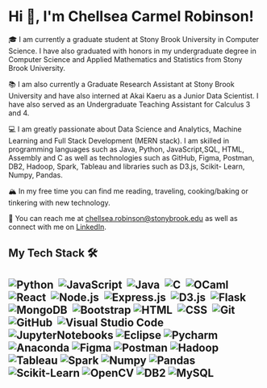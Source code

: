 <h1 align="left">Hi 👋, I'm Chellsea Carmel Robinson! </h1>

<!--
**chellseacarmel/chellseacarmel** is a ✨ _special_ ✨ repository because its `README.md` (this file) appears on your GitHub profile.

Here are some ideas to get you started:

- 🔭 I’m currently working on ...
- 🌱 I’m currently learning ...
- 👯 I’m looking to collaborate on ...
- 🤔 I’m looking for help with ...
- 💬 Ask me about ...
- 📫 How to reach me: ...
- 😄 Pronouns: ...
- ⚡ Fun fact: ...
-->

🎓 I am currently a graduate student at Stony Brook University in Computer Science. I have also graduated with honors 
in my undergraduate degree in Computer Science and Applied Mathematics and Statistics from Stony Brook University.

📚 I am also currently a Graduate Research Assistant at Stony Brook University and have also interned at Akai Kaeru 
as a Junior Data Scientist. I have also served as an Undergraduate Teaching Assistant for Calculus 3 and 4.

💻 I am greatly passionate about Data Science and Analytics, Machine Learning and Full Stack Development (MERN stack). 
I am skilled in programming languages such as Java, Python, JavaScript,SQL, HTML, Assembly and C as well as technologies
such as GitHub, Figma, Postman, DB2, Hadoop, Spark, Tableau and libraries such as D3.js, Scikit- Learn, Numpy, Pandas.

🏔 In my free time you can find me reading, traveling, cooking/baking or tinkering with new technology.

💬 You can reach me at chellsea.robinson@stonybrook.edu as well as connect with me on <a href="https://www.linkedin.com/in/chellsea-carmel-robinson/">LinkedIn</a>.




<h2> My Tech Stack 🛠<h2>

![Python](https://img.shields.io/badge/-Python-05122A?style=flat&logo=python)&nbsp;
![JavaScript](https://img.shields.io/badge/-JavaScript-05122A?style=flat&logo=javascript)&nbsp;
![Java](https://img.shields.io/badge/-Java-05122A?style=flat&logo=Java&logoColor=FFA518)&nbsp;
![C](https://img.shields.io/badge/-C-05122A?style=flat&logo=C&logoColor=A8B9CC)&nbsp;
![OCaml](https://img.shields.io/badge/-OCaml-05122A?style=flat&logo=ocaml&logoColor=#EC6813)&nbsp;
![React](https://img.shields.io/badge/-React-05122A?style=flat&logo=react)&nbsp;
![Node.js](https://img.shields.io/badge/-Node.js-05122A?style=flat&logo=node.js)&nbsp;
![Express.js](https://img.shields.io/badge/-Express.js-05122A?style=flat&logo=express.js)&nbsp;
![D3.js](https://img.shields.io/badge/-D3.js-05122A?style=flat&logo=d3dotjs&logoColor=#F9A03C)&nbsp;
![Flask](https://img.shields.io/badge/-Flask-05122A?style=flat&logo=flask)&nbsp;
![MongoDB](https://img.shields.io/badge/-MongoDB-05122A?style=flat&logo=mongodb&logoColor=#47A248)&nbsp;
![Bootstrap](https://img.shields.io/badge/-Bootstrap-05122A?style=flat&logo=bootstrap&logoColor=563D7C)
![HTML](https://img.shields.io/badge/-HTML-05122A?style=flat&logo=HTML5)&nbsp;
![CSS](https://img.shields.io/badge/-CSS-05122A?style=flat&logo=CSS3&logoColor=1572B6)&nbsp;
![Git](https://img.shields.io/badge/-Git-05122A?style=flat&logo=git)&nbsp;
![GitHub](https://img.shields.io/badge/-GitHub-05122A?style=flat&logo=github)&nbsp;
![Visual Studio Code](https://img.shields.io/badge/-Visual%20Studio%20Code-05122A?style=flat&logo=visual-studio-code&logoColor=007ACC)&nbsp;
![JupyterNotebooks](https://img.shields.io/badge/-JupyterNotebooks-05122A?style=flat&logo=jupyter&logoColor=#F37626)
![Eclipse](https://img.shields.io/badge/-Eclipse-05122A?style=flat&logo=eclipse-ide&logoColor=2C2255)
![Pycharm](https://img.shields.io/badge/-Pycharm-05122A?style=flat&logo=pycharm&logoColor=#000000)
![Anaconda](https://img.shields.io/badge/-Anaconda-05122A?style=flat&logo=anaconda&logoColor=#44A833)
![Figma](https://img.shields.io/badge/-Figma-05122A?style=flat&logo=figma&logoColor=#F24E1E)
![Postman](https://img.shields.io/badge/-Postman-05122A?style=flat&logo=postman&logoColor=#FF6C37)
![Hadoop](https://img.shields.io/badge/-Hadoop-05122A?style=flat&logo=apachehadoop&logoColor=#66CCFF)
![Tableau](https://img.shields.io/badge/-Tableau-05122A?style=flat&logo=tableau&logoColor=#E97627)
![Spark](https://img.shields.io/badge/-Spark-05122A?style=flat&logo=spark)
![Numpy](https://img.shields.io/badge/-Numpy-05122A?style=flat&logo=numpy&logoColor=#013243)
![Pandas](https://img.shields.io/badge/-Pandas-05122A?style=flat&logo=pandas&logoColor=#150458)
![Scikit-Learn](https://img.shields.io/badge/-ScikitLearn-05122A?style=flat&logo=scikitlearn&logoColor=#F7931E)
![OpenCV](https://img.shields.io/badge/-OpenCV-05122A?style=flat&logo=opencv&logoColor=#5C3EE8)
![DB2](https://img.shields.io/badge/-DB2-05122A?style=flat&logo=db2&logoColor=#FF6C37)
![MySQL](https://img.shields.io/badge/-MySQL-05122A?style=flat&logo=mysql&logoColor=#4479A1)

